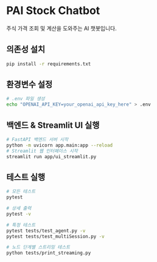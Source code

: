# PAI Stock Chatbot

주식 가격 조회 및 계산을 도와주는 AI 챗봇입니다.

## 의존성 설치
```bash
pip install -r requirements.txt
```

## 환경변수 설정
```bash
# .env 파일 생성
echo "OPENAI_API_KEY=your_openai_api_key_here" > .env
```

## 백엔드 & Streamlit UI 실행
```bash
# FastAPI 백엔드 서버 시작
python -m uvicorn app.main:app --reload
# Streamlit 웹 인터페이스 시작
streamlit run app/ui_streamlit.py
```

## 테스트 실행
```bash
# 모든 테스트
pytest

# 상세 출력
pytest -v

# 특정 테스트
pytest tests/test_agent.py -v
pytest tests/test_multiSession.py -v

# 노드 단계별 스트리밍 테스트
python tests/print_streaming.py
```
